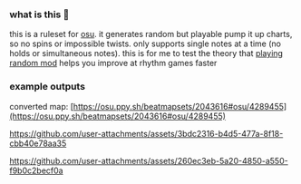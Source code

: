 ### what is this 🤔

this is a ruleset for [osu](https://github.com/ppy/osu). it generates random but playable pump it up charts, so no spins or impossible twists. only supports single notes at a time (no holds or simultaneous notes).
this is for me to test the theory that [playing random mod](https://iidx.org/intermediate/tips#justification-for-always-using-random) helps you improve at rhythm games faster

### example outputs

converted map: [https://osu.ppy.sh/beatmapsets/2043616#osu/4289455](https://osu.ppy.sh/beatmapsets/2043616#osu/4289455)

https://github.com/user-attachments/assets/3bdc2316-b4d5-477a-8f18-cbb40e78aa35

https://github.com/user-attachments/assets/260ec3eb-5a20-4850-a550-f9b0c2becf0a
